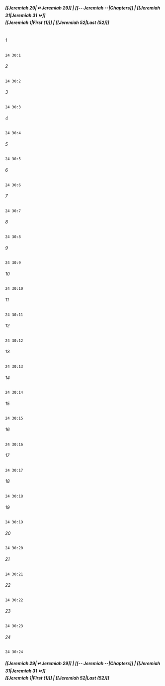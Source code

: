 
##### **[[Jeremiah 29|⏪ Jeremiah 29]] | [[-- Jeremiah --|Chapters]] | [[Jeremiah 31|Jeremiah 31 ⏩]]**<br>**[[Jeremiah 1|First (1)]] | [[Jeremiah 52|Last (52)]]**<br><br>

###### 1
``` verse
24 30:1
```
###### 2
``` verse
24 30:2
```
###### 3
``` verse
24 30:3
```
###### 4
``` verse
24 30:4
```
###### 5
``` verse
24 30:5
```
###### 6
``` verse
24 30:6
```
###### 7
``` verse
24 30:7
```
###### 8
``` verse
24 30:8
```
###### 9
``` verse
24 30:9
```
###### 10
``` verse
24 30:10
```
###### 11
``` verse
24 30:11
```
###### 12
``` verse
24 30:12
```
###### 13
``` verse
24 30:13
```
###### 14
``` verse
24 30:14
```
###### 15
``` verse
24 30:15
```
###### 16
``` verse
24 30:16
```
###### 17
``` verse
24 30:17
```
###### 18
``` verse
24 30:18
```
###### 19
``` verse
24 30:19
```
###### 20
``` verse
24 30:20
```
###### 21
``` verse
24 30:21
```
###### 22
``` verse
24 30:22
```
###### 23
``` verse
24 30:23
```
###### 24
``` verse
24 30:24
```

##### **[[Jeremiah 29|⏪ Jeremiah 29]] | [[-- Jeremiah --|Chapters]] | [[Jeremiah 31|Jeremiah 31 ⏩]]**<br>**[[Jeremiah 1|First (1)]] | [[Jeremiah 52|Last (52)]]**
